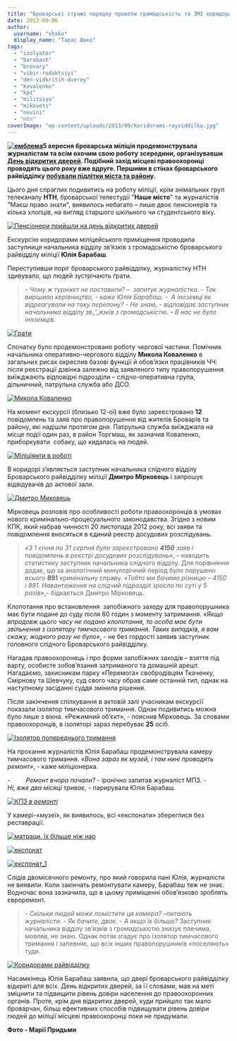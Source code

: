 ```yaml
---
title: "Броварські стражі порядку провели громадськість та ЗМІ коридорами відділку міліції"
date: 2013-09-06
author: 
  username: "shako"
  display_name: "Тарас Шако"
tags: 
  - "izolyator"
  - "barabash"
  - "brovary"
  - "vibir-redaktsiyi"
  - "den-vidkritih-dverey"
  - "kovalenko"
  - "kpz"
  - "militsiya"
  - "mikovets"
  - "novini"
  - "ntn"
coverImage: "wp-content/uploads/2013/09/Koridorami-rayviddilku.jpg"
---
```


**[![емблема](https://mpz.brovary.org/wp-content/uploads/2013/09/emblema.jpg)](https://mpz.brovary.org/wp-content/uploads/2013/09/emblema.jpg)5 вересня броварська міліція продемонструвала журналістам та всім охочим свою роботу зсередини, організувавши [День відкритих дверей](https://mpz.brovary.org/zavtra-brovarska-militsiya-zaproshuye-gromadskist-ta-zhurnalistiv-na-den-vidkritih-dverey/). Подібний захід місцеві правоохоронці проводять цього року вже вдруге. Першими в стінах броварського райвідділку [побували підлітки міста та району](https://mpz.brovary.org/1-1-shkolyaram-proveli-ekskursiyu-do-brovarskogo-viddilku-militsiyi-video/).**

Цього дня спраглих подивитись на роботу міліції, крім знімальних груп телеканалу **НТН**, броварської телестудії "**Наше місто**" та журналістів "Маєш право знати", виявилось небагато – лише двоє пенсіонерів та кілька хлопців, на вигляд старшого шкільного чи студентського віку.

[![Пенсіонери прийшли на день відкритих дверей](https://mpz.brovary.org/wp-content/uploads/2013/09/Pensioneri-priyshli-na-den-vidkritih-dverey.jpg)](https://mpz.brovary.org/wp-content/uploads/2013/09/Pensioneri-priyshli-na-den-vidkritih-dverey.jpg)

Екскурсію коридорами міліцейського приміщення проводила заступниця начальника відділу зв’язків з громадськістю броварського райвідділу міліції **Юлія Барабаш**.

Переступивши поріг броварського райвідділку, журналістку НТН здивувало, що людей зустрічають ґрати.

> \- _Чому ж турнікет не поставили? –  запитує журналістка._ \- _Так вирішило керівництво, - каже Юлія Барабаш._ -  _А іноземці як відреагували на таку перепону?_ \- _Не знаю, - відповідає заступник начальника відділу зв__’__язків з громадськістю. – В нас не було іноземців._

[![Грати](https://mpz.brovary.org/wp-content/uploads/2013/09/Grati.jpg)](https://mpz.brovary.org/wp-content/uploads/2013/09/Grati.jpg)

Спочатку було продемонстровано роботу чергової частини. Помічник начальника оперативно-чергового відділу **Микола Коваленко** в загальних рисах окреслив базові функції й обов’язки працівників ЧЧ: після реєстрації дзвінка залежно від заявленого типу правопорушення виїжджають відповідні підрозділи – слідчо-оперативна група, дільничний, патрульна служба або ДСО.

[![Микола Коваленко](https://mpz.brovary.org/wp-content/uploads/2013/09/Mikola-Kovalenko.jpg)](https://mpz.brovary.org/wp-content/uploads/2013/09/Mikola-Kovalenko.jpg)

На момент екскурсії (близько 12-ої) вже було зареєстровано **12** повідомлень та заяв про правопорушення від жителів Броварів та району, які надішли протягом дня. Патрульна служба виїжджала на місце події один раз, в район Торгмаш, як зазначив Коваленко, приборкувати  собаку, що кидалась на людей.

[![Міліціянти в роботі](https://mpz.brovary.org/wp-content/uploads/2013/09/Militsiyanti-v-roboti.jpg)](https://mpz.brovary.org/wp-content/uploads/2013/09/Militsiyanti-v-roboti.jpg)

В коридорі з’являється заступник начальника слідчого відділу Броварського райвідділку міліції **Дмитро Мірковець** і запрошує відвідувачів до актової зали.

[![Дмитро Миковець](https://mpz.brovary.org/wp-content/uploads/2013/09/Dmitro-Mikovets.jpg)](https://mpz.brovary.org/wp-content/uploads/2013/09/Dmitro-Mikovets.jpg)

Мірковець розповів про особливості роботи правоохоронців в умовах нового кримінально-процесуального законодавства. Згідно з новим КПК, який набрав чинності 20 листопада 2012 року, всі заяви та повідомлення вносяться в єдиний реєстр досудових розслідувань.

> _«З 1 січня по 31 серпня було зареєстровано **4150** заяв і повідомлень в реєстрі досудових розслідувань»_, – наводить статистику заступник начальника слідчого відділу. Для порівняння додає, що за аналогічний минулорічний період було порушено всього **891** кримінальну справу. _«Тобто ми бачимо різницю – 4150 і 891. Навантаження на слідчий підрозділ зросло по суті у 5 разів»_,– бідкається Дмитро Мірковець.

Клопотання про встановлення  запобіжного заходу для правопорушника має бути подане до суду після 60 годин з моменту затримання. _«Якщо впродовж цього часу не подано клопотання, то особа має бути звільнення з ізолятору тимчасового тримання. Таких випадків, я вам скажу, жодного разу не було»_, - не без гордості заявив заступник головного слідчого Броварського райвідділку.

Нагадав правоохоронець і про форми запобіжних заходів – взяття під варту, особисте зобов’язання затриманого та домашній арешт. Нагадаємо, захисникам парку «Перемога» свобродівцям Ткаченку, Смірнову та Шевчуку, суд свого часу обрав саме останній тип, однак на наступному засіданні суддя змінила рішення.

Після закінчення спілкування в актовій залі учасникам екскурсії показали ізолятор тимчасового тримання. Однак подивитись можна було лише з вікна. «Режимний об’єкт», - пояснив Мірковець. За словами правоохоронців, в ізоляторі зараз перебуває **25** осіб.

[![Ізолятор попереднього тримання](https://mpz.brovary.org/wp-content/uploads/2013/09/Izolyator-poperednogo-trimannya.jpg)](https://mpz.brovary.org/wp-content/uploads/2013/09/Izolyator-poperednogo-trimannya.jpg)

На прохання журналістів Юлія Барабаш продемонструвала камеру тимчасового тримання. _«Вона зараз як музей, і там нині проводять ремонт»_, - каже міліціонерка.

\-         _Ремонт вчора почали? -_ іронічно запитав журналіст МПЗ. -         _Ні, вже два місяці триває, -_ парирувала Юлія Барабаш.

_[![КПЗ в ремонті](https://mpz.brovary.org/wp-content/uploads/2013/09/KPZ-v-remonti.jpg)](https://mpz.brovary.org/wp-content/uploads/2013/09/KPZ-v-remonti.jpg)_

У камері-«музеї», як виявилось, всі «експонати» збереглися без реставрації.

[![матраци. їх більше ніж нар](https://mpz.brovary.org/wp-content/uploads/2013/09/matratsi.-yih-bilshe-nizh-nar.jpg)](https://mpz.brovary.org/wp-content/uploads/2013/09/matratsi.-yih-bilshe-nizh-nar.jpg)

[![експонат](https://mpz.brovary.org/wp-content/uploads/2013/09/eksponat.jpg)](https://mpz.brovary.org/wp-content/uploads/2013/09/eksponat.jpg)

[![експонат_1](https://mpz.brovary.org/wp-content/uploads/2013/09/eksponat_1.jpg)](https://mpz.brovary.org/wp-content/uploads/2013/09/eksponat_1.jpg)

Слідів двомісячного ремонту, про який говорила пані Юлія, журналісти не виявили. Коли закінчать ремонтувати камеру, Барабаш теж не знає. Водночас вона зазначила, що в цьому приміщенні обов’язково зроблять євроремонт.

> \- _Скільки людей може помістити ця камера? –питають журналісти._ - _Як бачите, двоє._ - _А якщо їх більше?_ Заступник начальника відділу зв’язків з громадськістю знизує плечима, мовляв, не знаю. Однак потім згадує про ізолятор тимчасового тримання і запевняє, що всіх інших правопорушників «поселяють» туди.

[![Коридорами райвідділку](https://mpz.brovary.org/wp-content/uploads/2013/09/Koridorami-rayviddilku.jpg)](https://mpz.brovary.org/wp-content/uploads/2013/09/Koridorami-rayviddilku.jpg)

Насамкінець Юлія Барабаш заявила, що двері броварського райвідділку відкриті для всіх. День відкритих дверей, за її словами, мав на меті зміцнити та підвищити рівень довіри населення до правоохоронних органів. Проте, крім дня відкритих дверей, куди прийшло так мало броварчан, більш ефективних способів підвищувати рівень довіри людей до міліції місцеві правоохоронці поки не придумали.

**Фото - Марії Придьми**

